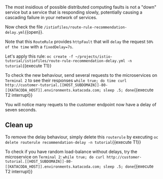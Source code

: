 The most insidious of possible distributed computing faults is not a "down" service but a service that is responding slowly, potentially causing a cascading failure in your network of services.

Now check the file `/istiofiles/route-rule-recommendation-delay.yml`{{open}}.

Note that this `RouteRule` provides `httpFault` that will `delay` the request `50% of the time` with a `fixedDelay=7s`.

Let's apply this rule: `oc create -f ~/projects/istio-tutorial/istiofiles/route-rule-recommendation-delay.yml -n tutorial`{{execute T1}}

To check the new behaviour, send several requests to the microservices on `Terminal 2` to see their responses
`while true; do time curl http://customer-tutorial.[[HOST_SUBDOMAIN]]-80-[[KATACODA_HOST]].environments.katacoda.com; sleep .5; done`{{execute T2 interrupt}}

You will notice many requets to the customer endpoint now have a delay of seven seconds.

## Clean up

To remove the delay behaviour, simply delete this `routerule` by executing `oc delete routerule recommendation-delay -n tutorial`{{execute T1}}

To check if you have random load-balance without delays, try the microservice on `Terminal 2`: `while true; do curl http://customer-tutorial.[[HOST_SUBDOMAIN]]-80-[[KATACODA_HOST]].environments.katacoda.com; sleep .5; done`{{execute T2 interrupt}}

